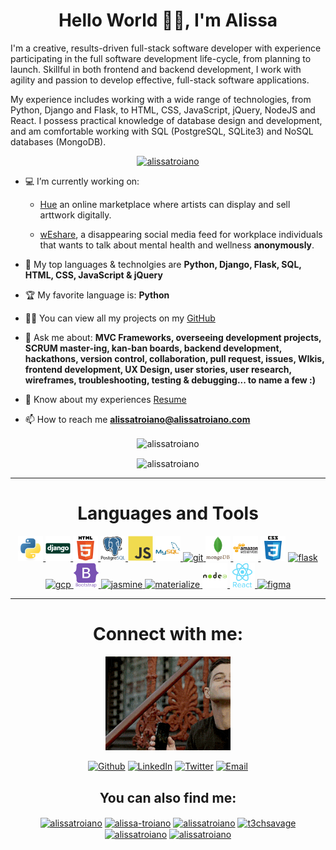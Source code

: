 <h1 align="center">Hello World 🤟🏻, I'm Alissa</h1>

I'm a creative, results-driven full-stack software developer with experience participating in the full software development life-cycle, from planning to launch. Skillful in both frontend and backend development, I work with agility and passion to develop effective, full-stack software applications.

My experience includes working with a wide range of technologies, from Python, Django and Flask, to HTML, CSS, JavaScript, jQuery, NodeJS and React. I possess practical knowledge of database design and development, and am comfortable working with SQL (PostgreSQL, SQLite3) and NoSQL databases (MongoDB). 

<p align="center"> <a href="https://github.com/ryo-ma/github-profile-trophy">
<img src="https://github-profile-trophy.vercel.app/?username=alissatroiano" alt="alissatroiano" /></a> </p>

- 💻 I’m currently working on: 

  - [Hue](https://github.com/alissatroiano/Hue) an online marketplace where artists can display and sell arttwork digitally. 
  
  - [wEshare](https://github.com/alissatroiano/team-6-hackathon), a disappearing social media feed for workplace individuals that wants to talk about mental health and wellness **anonymously**.

- 🔧 My top languages & technolgies are **Python, Django, Flask, SQL, HTML, CSS, JavaScript & jQuery**

- 🏆 My favorite language is: **Python**
    
- 👩‍💻 You can view all my projects on my [GitHub](https://github.com/alissatroiano)

- 💬 Ask me about: **MVC Frameworks, overseeing development projects, SCRUM master-ing, kan-ban boards, backend development, hackathons, version control, collaboration, pull request, issues, WIkis, frontend development, UX Design, user stories, user research, wireframes, troubleshooting, testing & debugging... to name a few :)**

- 📄 Know about my experiences [Resume](https://docs.google.com/document/d/1gwDoL-B2xaVv7_EprCtmvDqjFWG8Vi8b5sfQbMkt0dk/edit?usp=sharing)

- 📫 How to reach me **alissatroiano@alissatroiano.com**

<p align="center">
<img align="center" src="https://github-readme-stats.vercel.app/api/top-langs?username=alissatroiano&show_icons=true&locale=en&layout=compact" alt="alissatroiano" /></p>
<p align="center">
<img align="center" src="https://github-readme-streak-stats.herokuapp.com/?user=alissatroiano&" alt="alissatroiano" />
</p>

***

<h1 align="center"> Languages and Tools</h1>

<p align="center">
 <a href="https://www.python.org" target="_blank" rel="noreferrer"> <img src="https://raw.githubusercontent.com/devicons/devicon/master/icons/python/python-original.svg" alt="python" width="40" height="40"/> </a> 
 <a href="https://www.djangoproject.com/" target="_blank" rel="noreferrer"> <img src="https://raw.githubusercontent.com/devicons/devicon/master/icons/django/django-original.svg" alt="django" width="40" height="40"/> </a>
 <a href="https://www.w3.org/html/" target="_blank" rel="noreferrer"> <img src="https://raw.githubusercontent.com/devicons/devicon/master/icons/html5/html5-original-wordmark.svg" alt="html5" width="40" height="40"/> </a> 
   <a href="https://www.postgresql.org" target="_blank" rel="noreferrer"> <img src="https://raw.githubusercontent.com/devicons/devicon/master/icons/postgresql/postgresql-original-wordmark.svg" alt="postgresql" width="40" height="40"/> </a>
  <a href="https://developer.mozilla.org/en-US/docs/Web/JavaScript" target="_blank" rel="noreferrer"> <img src="https://raw.githubusercontent.com/devicons/devicon/master/icons/javascript/javascript-original.svg" alt="javascript" width="40" height="40"/> </a> 
  <a href="https://www.mysql.com/" target="_blank" rel="noreferrer"> <img src="https://raw.githubusercontent.com/devicons/devicon/master/icons/mysql/mysql-original-wordmark.svg" alt="mysql" width="40" height="40"/> </a> 
<a href="https://git-scm.com/" target="_blank" rel="noreferrer"> <img src="https://www.vectorlogo.zone/logos/git-scm/git-scm-icon.svg" alt="git" width="40" height="40"/> </a>
<a href="https://www.mongodb.com/" target="_blank" rel="noreferrer"> <img src="https://raw.githubusercontent.com/devicons/devicon/master/icons/mongodb/mongodb-original-wordmark.svg" alt="mongodb" width="40" height="40"/> </a>
 <a href="https://aws.amazon.com" target="_blank" rel="noreferrer"> <img src="https://raw.githubusercontent.com/devicons/devicon/master/icons/amazonwebservices/amazonwebservices-original-wordmark.svg" alt="aws" width="40" height="40"/> </a><img src="https://raw.githubusercontent.com/devicons/devicon/master/icons/css3/css3-original-wordmark.svg" alt="css3" width="40" height="40"/> </a>
 <a href="https://flask.palletsprojects.com/" target="_blank" rel="noreferrer"> <img src="https://www.vectorlogo.zone/logos/pocoo_flask/pocoo_flask-icon.svg" alt="flask" width="40" height="40"/> </a> <a href="https://cloud.google.com" target="_blank" rel="noreferrer"> <img src="https://www.vectorlogo.zone/logos/google_cloud/google_cloud-icon.svg" alt="gcp" width="40" height="40"/> </a>
  <a href="https://getbootstrap.com" target="_blank" rel="noreferrer"> <img src="https://raw.githubusercontent.com/devicons/devicon/master/icons/bootstrap/bootstrap-plain-wordmark.svg" alt="bootstrap" width="40" height="40"/> </a> <a href="https://www.w3schools.com/css/" target="_blank" rel="noreferrer"> 
 <a href="https://jasmine.github.io/" target="_blank" rel="noreferrer"> <img src="https://www.vectorlogo.zone/logos/jasmine/jasmine-icon.svg" alt="jasmine" width="40" height="40"/> </a> 
<a href="https://materializecss.com/" target="_blank" rel="noreferrer"> <img src="https://raw.githubusercontent.com/prplx/svg-logos/5585531d45d294869c4eaab4d7cf2e9c167710a9/svg/materialize.svg" alt="materialize" width="40" height="40"/> </a> <a href="https://nodejs.org" target="_blank" rel="noreferrer"> <img src="https://raw.githubusercontent.com/devicons/devicon/master/icons/nodejs/nodejs-original-wordmark.svg" alt="nodejs" width="40" height="40"/> </a>
<a href="https://reactjs.org/" target="_blank" rel="noreferrer"> <img src="https://raw.githubusercontent.com/devicons/devicon/master/icons/react/react-original-wordmark.svg" alt="react" width="40" height="40"/> </a>
 <a href="https://www.figma.com/" target="_blank" rel="noreferrer"> <img src="https://www.vectorlogo.zone/logos/figma/figma-icon.svg" alt="figma" width="40" height="40"/> </a>
 </p>

 *** 

<h1 align="center">Connect with me:</h1>

<div align="center">

![Mr.Robot](assets/images/mrrobot.gif)

</div>

<div align="center">

[![Github](https://img.shields.io/badge/-Github-181717?style=for-the-badge&logo=Github&logoColor=white)](https://github.com/alissatroiano)
[![LinkedIn](https://img.shields.io/badge/-LinkedIn-0077B5?style=for-the-badge&logo=LinkedIn&logoColor=white)](https://www.linkedin.com/in/alissatroiano/)
[![Twitter](https://img.shields.io/badge/-Twitter-1DA1F2?style=for-the-badge&logo=Twitter&logoColor=white)](https://twitter.com/alissamtroiano)
[![Email](https://img.shields.io/badge/-Email-3e91a3?style=for-the-badge&logo=Minutemailer&logoColor=white)](mailto:alissatroiano@alissatroiano.com)
</div>
<h2 align="center">You can also find me:</h2>
<div align="center">
<a href="https://codepen.io/alissatroiano" target="blank"><img align="center" src="https://raw.githubusercontent.com/rahuldkjain/github-profile-readme-generator/master/src/images/icons/Social/codepen.svg" alt="alissatroiano" height="30" width="40" /></a>
<a href="https://stackoverflow.com/users/alissa-troiano" target="blank"><img align="center" src="https://raw.githubusercontent.com/rahuldkjain/github-profile-readme-generator/master/src/images/icons/Social/stack-overflow.svg" alt="alissa-troiano" height="30" width="40" /></a>
<a href="https://kaggle.com/alissatroiano" target="blank"><img align="center" src="https://raw.githubusercontent.com/rahuldkjain/github-profile-readme-generator/master/src/images/icons/Social/kaggle.svg" alt="alissatroiano" height="30" width="40" /></a>
<a href="https://instagram.com/t3chsavage" target="blank"><img align="center" src="https://raw.githubusercontent.com/rahuldkjain/github-profile-readme-generator/master/src/images/icons/Social/instagram.svg" alt="t3chsavage" height="30" width="40" /></a>
<a href="https://www.hackerrank.com/alissatroiano" target="blank"><img align="center" src="https://raw.githubusercontent.com/rahuldkjain/github-profile-readme-generator/master/src/images/icons/Social/hackerrank.svg" alt="alissatroiano" height="30" width="40" /></a>
<a href="https://www.leetcode.com/alissatroiano" target="blank"><img align="center" src="https://raw.githubusercontent.com/rahuldkjain/github-profile-readme-generator/master/src/images/icons/Social/leet-code.svg" alt="alissatroiano" height="30" width="40" /></a>
</div>
